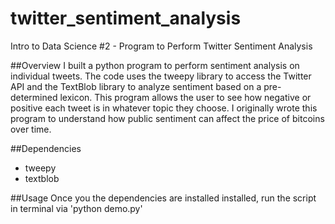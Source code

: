 # twitter_sentiment_analysis
Intro to Data Science #2 - Program to Perform Twitter Sentiment Analysis

##Overview
I built a python program to perform sentiment analysis on individual tweets. The code uses the tweepy library to access the Twitter API and the TextBlob library to analyze sentiment based on a pre-determined lexicon. This program allows the user to see how negative or positive each tweet is in whatever topic they choose. I originally wrote this program to understand how public sentiment can affect the price of bitcoins over time.

##Dependencies
- tweepy
- textblob

##Usage
Once you the dependencies are installed installed, run the script in terminal via
'python demo.py'
